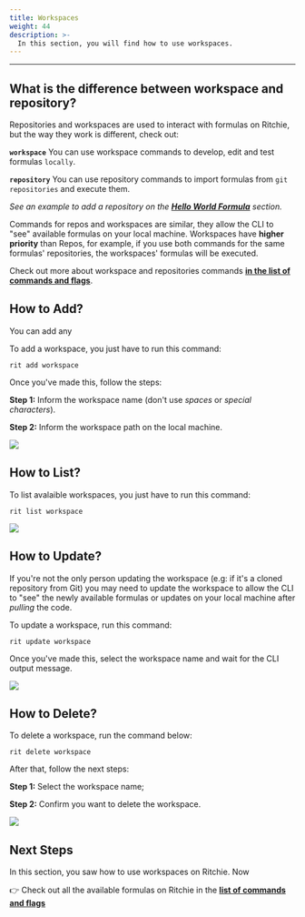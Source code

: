 ```yaml
---
title: Workspaces
weight: 44
description: >-
  In this section, you will find how to use workspaces.
---
```


---

## What is the difference between workspace and repository?

Repositories and workspaces are used to interact with formulas on Ritchie, but the way they work is different, check out:

**`workspace`** You can use workspace commands to develop, edit and test formulas `locally`.

**`repository`** You can use repository commands to import formulas from `git repositories` and execute them.

*See an example to add a repository on the [**Hello World Formula**](/docs-ritchie/formulas/hello-world-formula/) section.*

Commands for repos and workspaces are similar, they allow the CLI to "see" available formulas on your local machine. Workspaces have **higher priority** than Repos, for example, if you use both commands for the same formulas' repositories, the workspaces' formulas will be executed.

Check out more about workspace and repositories commands [**in the list of commands and flags**](/docs-ritchie/reference/list-of-commands-and-flags/).

## How to Add?

You can add any

To add a workspace, you just have to run this command:

```text
rit add workspace
```

Once you've made this, follow the steps:

**Step 1:** Inform the workspace name (don't use *spaces* or *special characters*).

**Step 2:** Inform the workspace path on the local machine.

![](/shared/add-workspace.gif)

## How to List?

To list avalaible workspaces, you just have to run this command:

```text
rit list workspace
```

![](/shared/list-workspace.gif)

## How to Update?

If you're not the only person updating the workspace (e.g: if it's a cloned repository from Git) you may need to update the workspace to allow the CLI to "see" the newly available formulas or updates on your local machine after *pulling* the code.

To update a workspace, run this command:

```text
rit update workspace
```

Once you've made this, select the workspace name and wait for the CLI output message.

![](/shared/update-workspace.gif)

## How to Delete?

To delete a workspace, run the command below:

```text
rit delete workspace
```

After that, follow the next steps:

**Step 1:** Select the workspace name; 

**Step 2:** Confirm you want to delete the workspace.

![](/shared/delete-workspace.gif)

## Next Steps

In this section, you saw how to use workspaces on Ritchie. Now

👉 Check out all the available formulas on Ritchie in the [**list of commands and flags**](/docs-ritchie/reference/list-of-commands-and-flags/)
